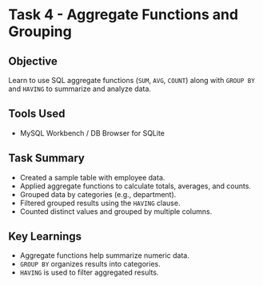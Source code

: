 # Task 4 - Aggregate Functions and Grouping

## Objective
Learn to use SQL aggregate functions (`SUM`, `AVG`, `COUNT`) along with `GROUP BY` and `HAVING` to summarize and analyze data.

## Tools Used
- MySQL Workbench / DB Browser for SQLite

## Task Summary
- Created a sample table with employee data.
- Applied aggregate functions to calculate totals, averages, and counts.
- Grouped data by categories (e.g., department).
- Filtered grouped results using the `HAVING` clause.
- Counted distinct values and grouped by multiple columns.

## Key Learnings
- Aggregate functions help summarize numeric data.
- `GROUP BY` organizes results into categories.
- `HAVING` is used to filter aggregated results.
